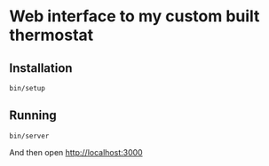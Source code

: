 # Web interface to my custom built thermostat

## Installation

```shell
bin/setup
```

## Running

```
bin/server
```

And then open [http://localhost:3000](http://localhost:3000)
